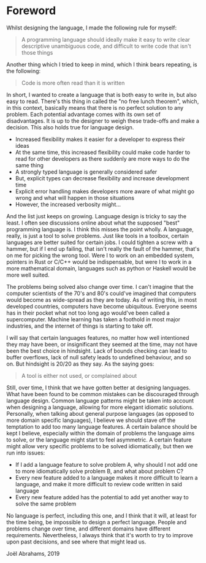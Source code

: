 # Foreword

Whilst designing the language, I made the following rule for myself:

> A programming language should ideally make it easy to write clear descriptive unambiguous code, and difficult to write
code that isn't those things

Another thing which I tried to keep in mind, which I think bears repeating, is the following:

> Code is more often read than it is written

In short, I wanted to create a language that is both easy to write in, but also easy to read. There's this thing in 
called the "no free lunch theorem", which, in this context, basically means that there is no perfect solution to any
problem. Each potential advantage comes with its own set of disadvantages. It is up to the designer to weigh these 
trade-offs and make a decision. This also holds true for language design. 

* Increased flexibility makes it easier for a developer to express their ideas
* At the same time, this increased flexibility could make code harder to read for other developers as there suddenly are
  more ways to do the same thing
* A strongly typed language is generally considered safer
* But, explicit types can decrease flexibility and increase development time
* Explicit error handling makes developers more aware of what might go wrong and what will happen in those situations
* However, the increased verbosity might...

And the list just keeps on growing. Language design is tricky to say the least. I often see discussions online about 
what the supposed "best" programming language is. I think this misses the point wholly. A language, really, is just a
tool to solve problems. Just like tools in a toolbox, certain languages are better suited for certain jobs. I could
tighten a screw with a hammer, but if I end up failing, that isn't really the fault of the hammer, that's on me for 
picking the wrong tool. Were I to work on an embedded system, pointers in Rust or C/C++ would be indispensable, but were
I to work in a more mathematical domain, languages such as python or Haskell would be more well suited. 

The problems being solved also change over time. I can't imagine that the computer scientists of the 70's and 80's
could've imagined that computers would become as wide-spread as they are today. As of writing this, in most developed
countries, computers have become ubiquitous. Everyone seems has in their pocket what not too long ago would've been
called a supercomputer. Machine learning has taken a foothold in most major industries, and the internet of things is
starting to take off.

I will say that certain languages features, no matter how well intentioned they may have been, or insignificant they 
seemed at the time, may not have been the best choice in hindsight. Lack of bounds checking can lead to buffer
overflows, lack of null safety leads to undefined behaviour, and so on. But hindsight is 20/20 as they say. As the 
saying goes:

> A tool is either not used, or complained about

Still, over time, I think that we have gotten better at designing languages. What have been found to be common mistakes
can be discouraged through language design. Common language patterns might be taken into account when designing a
language, allowing for more elegant idiomatic solutions. Personally, when talking about general purpose languages (as
opposed to more domain specific languages), I believe we should stave off the temptation to add too many language 
features. A certain balance should be kept I believe, especially within the domain of problems the language aims to
solve, or the language might start to feel asymmetric. A certain feature might allow very specific problems to be solved
idiomatically, but then we run into issues:

* If I add a language feature to solve problem A, why should I not add one to more idiomatically solve problem B, and
  what about problem C?
* Every new feature added to a language makes it more difficult to learn a language, and make it more difficult to
  review code written in said language
* Every new feature added has the potential to add yet another way to solve the same problem

No language is perfect, including this one, and I think that it will, at least for the time being, be impossible to
design a perfect language. People and problems change over time, and different domains have different requirements.
Nevertheless, I always think that it's worth to try to improve upon past decisions, and see where that might lead us.

Joël Abrahams, 2019
